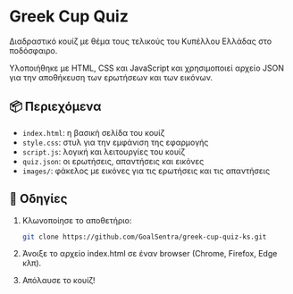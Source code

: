 # Greek Cup Quiz

Διαδραστικό κουίζ με θέμα τους τελικούς του Κυπέλλου Ελλάδας στο ποδόσφαιρο.

Υλοποιήθηκε με HTML, CSS και JavaScript και χρησιμοποιεί αρχείο JSON για την αποθήκευση των ερωτήσεων και των εικόνων.

## 📦 Περιεχόμενα

- `index.html`: η βασική σελίδα του κουίζ
- `style.css`: στυλ για την εμφάνιση της εφαρμογής
- `script.js`: λογική και λειτουργίες του κουίζ
- `quiz.json`: οι ερωτήσεις, απαντήσεις και εικόνες
- `images/`: φάκελος με εικόνες για τις ερωτήσεις και τις απαντήσεις

## 🚀 Οδηγίες

1. Κλωνοποίησε το αποθετήριο:

   ```bash
   git clone https://github.com/GoalSentra/greek-cup-quiz-ks.git
2. Άνοιξε το αρχείο index.html σε έναν browser (Chrome, Firefox, Edge κλπ).

3. Απόλαυσε το κουίζ!
